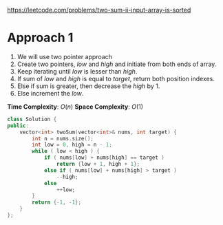 https://leetcode.com/problems/two-sum-ii-input-array-is-sorted

# Approach 1

1. We will use two pointer approach
2. Create two pointers, $low$ and $high$ and initiate from both ends of array.
3. Keep iterating until $low$ is lesser than $high$.
4. If sum of $low$ and $high$ is equal to $target$, return both position indexes.
5. Else if sum is greater, then decrease the $high$ by $1$.
6. Else increment the $low$.

**Time Complexity**: $O(n)$
**Space Complexity**: $O(1)$

```cpp
class Solution {
public:
    vector<int> twoSum(vector<int>& nums, int target) {
        int n = nums.size();
        int low = 0, high = n - 1;
        while ( low < high ) {
            if ( nums[low] + nums[high] == target )
                return {low + 1, high + 1};
            else if ( nums[low] + nums[high] > target )
                --high;
            else
                ++low;
        }
        return {-1, -1};
    }
};
```